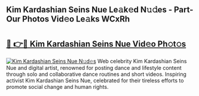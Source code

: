 ## Kim Kardashian Seins Nue Le𝚊k𝚎d N𝚞𝚍es - Part-Our Photos Vid𝚎o Le𝚊ks WCxRh

# <h2><a href="http://fb0za8.evod.top/?m=Kim+Kardashian+Seins+Nue">🔗 👉🔴 Kim Kardashian Seins Nue Vid𝚎o Ph𝚘t𝚘s</a></h2>

[![Kim Kardashian Seins Nue N𝚞d𝚎s](https://i.imgur.com/8V9OHl7.gif)](http://fb0za8.evod.top/?m=Kim+Kardashian+Seins+Nue)
Web celebrity Kim Kardashian Seins Nue and digital artist, renowned for posting dance and lifestyle content through solo and collaborative dance routines and short videos. Inspiring activist Kim Kardashian Seins Nue, celebrated for their tireless efforts to promote social change and human rights. 
